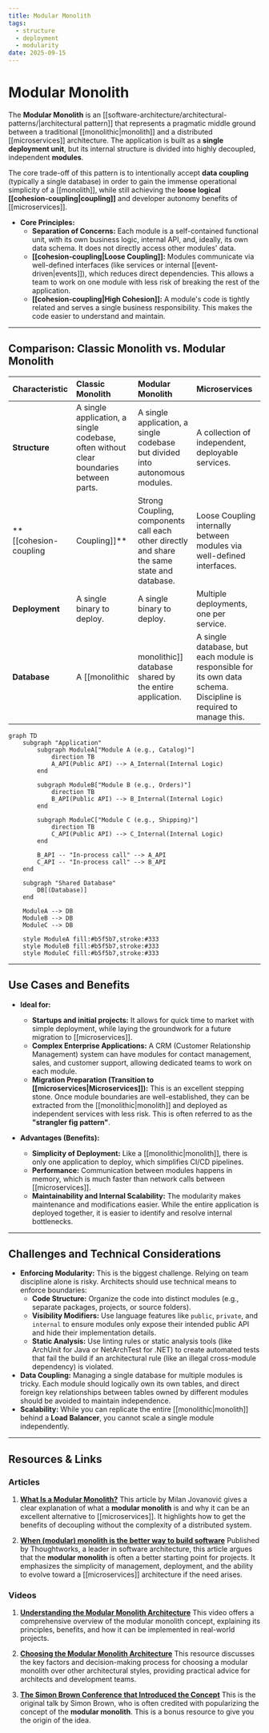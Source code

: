 ```yaml
---
title: Modular Monolith
tags:
  - structure
  - deployment
  - modularity
date: 2025-09-15
---
```

# Modular Monolith

The **Modular Monolith** is an [[software-architecture/architectural-patterns/|architectural pattern]] that represents a pragmatic middle ground between a traditional [[monolithic|monolith]] and a distributed [[microservices]] architecture. The application is built as a **single deployment unit**, but its internal structure is divided into highly decoupled, independent **modules**.

The core trade-off of this pattern is to intentionally accept **data coupling** (typically a single database) in order to gain the immense operational simplicity of a [[monolith]], while still achieving the **loose logical [[cohesion-coupling|coupling]]** and developer autonomy benefits of [[microservices]].

* **Core Principles:**
    * **Separation of Concerns:** Each module is a self-contained functional unit, with its own business logic, internal API, and, ideally, its own data schema. It does not directly access other modules' data.
    * **[[cohesion-coupling|Loose Coupling]]:** Modules communicate via well-defined interfaces (like services or internal [[event-driven|events]]), which reduces direct dependencies. This allows a team to work on one module with less risk of breaking the rest of the application.
    * **[[cohesion-coupling|High Cohesion]]:** A module's code is tightly related and serves a single business responsibility. This makes the code easier to understand and maintain.

---

## Comparison: Classic Monolith vs. Modular Monolith

| Characteristic | Classic Monolith | Modular Monolith | Microservices |
| :--- | :--- | :--- | :--- |
| **Structure** | A single application, a single codebase, often without clear boundaries between parts. | A single application, a single codebase but divided into autonomous modules. | A collection of independent, deployable services. |
| **[[cohesion-coupling|Coupling]]** | Strong Coupling, components call each other directly and share the same state and database. | Loose Coupling internally between modules via well-defined interfaces. | Loose Coupling between services, communication over the network (e.g., REST, gRPC). |
| **Deployment** | A single binary to deploy. | A single binary to deploy. | Multiple deployments, one per service. |
| **Database** | A [[monolithic|monolithic]] database shared by the entire application. | A single database, but each module is responsible for its own data schema. Discipline is required to manage this. | Each microservice has its own database. |

```mermaid
graph TD
    subgraph "Application"
        subgraph ModuleA["Module A (e.g., Catalog)"]
            direction TB
            A_API(Public API) --> A_Internal(Internal Logic)
        end

        subgraph ModuleB["Module B (e.g., Orders)"]
            direction TB
            B_API(Public API) --> B_Internal(Internal Logic)
        end

        subgraph ModuleC["Module C (e.g., Shipping)"]
            direction TB
            C_API(Public API) --> C_Internal(Internal Logic)
        end

        B_API -- "In-process call" --> A_API
        C_API -- "In-process call" --> B_API
    end

    subgraph "Shared Database"
        DB[(Database)]
    end

    ModuleA --> DB
    ModuleB --> DB
    ModuleC --> DB

    style ModuleA fill:#b5f5b7,stroke:#333
    style ModuleB fill:#b5f5b7,stroke:#333
    style ModuleC fill:#b5f5b7,stroke:#333
```

---

## Use Cases and Benefits

* **Ideal for:**
    * **Startups and initial projects:** It allows for quick time to market with simple deployment, while laying the groundwork for a future migration to [[microservices]].
    * **Complex Enterprise Applications:** A CRM (Customer Relationship Management) system can have modules for contact management, sales, and customer support, allowing dedicated teams to work on each module.
    * **Migration Preparation (Transition to [[microservices|Microservices]]):** This is an excellent stepping stone. Once module boundaries are well-established, they can be extracted from the [[monolithic|monolith]] and deployed as independent services with less risk. This is often referred to as the **"strangler fig pattern"**.

* **Advantages (Benefits):**
    * **Simplicity of Deployment:** Like a [[monolithic|monolith]], there is only one application to deploy, which simplifies CI/CD pipelines.
    * **Performance:** Communication between modules happens in memory, which is much faster than network calls between [[microservices]].
    * **Maintainability and Internal Scalability:** The modularity makes maintenance and modifications easier. While the entire application is deployed together, it is easier to identify and resolve internal bottlenecks.

---

## Challenges and Technical Considerations

* **Enforcing Modularity:** This is the biggest challenge. Relying on team discipline alone is risky. Architects should use technical means to enforce boundaries:
    *   **Code Structure:** Organize the code into distinct modules (e.g., separate packages, projects, or source folders).
    *   **Visibility Modifiers:** Use language features like `public`, `private`, and `internal` to ensure modules only expose their intended public API and hide their implementation details.
    *   **Static Analysis:** Use linting rules or static analysis tools (like ArchUnit for Java or NetArchTest for .NET) to create automated tests that fail the build if an architectural rule (like an illegal cross-module dependency) is violated.
* **Data Coupling:** Managing a single database for multiple modules is tricky. Each module should logically own its own tables, and direct foreign key relationships between tables owned by different modules should be avoided to maintain independence.
* **Scalability:** While you can replicate the entire [[monolithic|monolith]] behind a **Load Balancer**, you cannot scale a single module independently.

---

## **Resources & Links**

### **Articles**

1.  **[What Is a Modular Monolith?](https://www.milanjovanovic.tech/blog/what-is-a-modular-monolith)**
    This article by Milan Jovanović gives a clear explanation of what a **modular monolith** is and why it can be an excellent alternative to [[microservices]]. It highlights how to get the benefits of decoupling without the complexity of a distributed system.

2.  **[When (modular) monolith is the better way to build software](https://www.thoughtworks.com/insights/blog/microservices/modular-monolith-better-way-build-software)**
    Published by Thoughtworks, a leader in software architecture, this article argues that the **modular monolith** is often a better starting point for projects. It emphasizes the simplicity of management, deployment, and the ability to evolve toward a [[microservices]] architecture if the need arises.

### **Videos**

1.  **[Understanding the Modular Monolith Architecture](https://www.youtube.com/watch?v=ikuu3QIuJuc)**
    This video offers a comprehensive overview of the modular monolith concept, explaining its principles, benefits, and how it can be implemented in real-world projects.

2.  **[Choosing the Modular Monolith Architecture](https://www.youtube.com/watch?v=Xo3rsiZYsJQ&list=PLYpjLpq5ZDGvOGMF2tIHEkPKf7_5tXwr4)**
    This resource discusses the key factors and decision-making process for choosing a modular monolith over other architectural styles, providing practical advice for architects and development teams.

3.  **[The Simon Brown Conference that Introduced the Concept](https://www.youtube.com/watch?v=5OjqD-ow8GE)**
    This is the original talk by Simon Brown, who is often credited with popularizing the concept of the **modular monolith**. This is a bonus resource to give you the origin of the idea.
